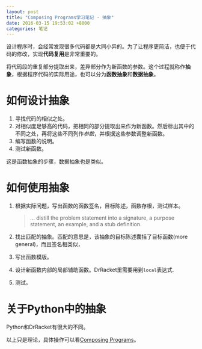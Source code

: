 ```yaml
---
layout: post
title: "Composing Programs学习笔记 - 抽象"
date: 2016-03-15 19:53:02 +8000
categories: 笔记
---
```



设计程序时，会经常发现很多代码都是大同小异的。为了让程序更简洁，也便于代码的修改，实现**代码复用**是非常重要的。

将代码段的重复部分提取出来，差异部分作为新函数的参数。这个过程就称作**抽象**，根据程序代码的实际用途，也可以分为**函数抽象**和**数据抽象**。

# 如何设计抽象

1. 寻找代码的相似之处。
2. 对相似度足够高的代码，把相同的部分提取出来作为新函数。然后标出其中的不同之处，再将这些不同列作*参数*，并根据这些参数调整新函数。
3. 编写函数的说明。
4. 测试新函数。

这是函数抽象的步骤，数据抽象也是类似。

# 如何使用抽象

1. 根据实际问题，写出函数的函数签名，目标陈述，函数存根，测试样本。

	>... distill the problem statement into a signature, a purpose statement, an example, and a stub definition.
 
2. 找出匹配的抽象。匹配的意思是，该抽象的目标陈述囊括了目标函数(more general)，而且签名相类似，
3. 写出函数模版。
4. 设计新函数内部的局部辅助函数。DrRacket里需要用到`local`表达式.
5. 测试。

# 关于Python中的抽象

Python和DrRacket有很大的不同。

以上只是理论，具体操作可以看[Composing Programs](http://composingprograms.com)。









